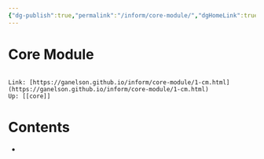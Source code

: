 ```yaml
---
{"dg-publish":true,"permalink":"/inform/core-module/","dgHomeLink":true,"dgPassFrontmatter":false}
---
```


# Core Module
```ad-info

Link: [https://ganelson.github.io/inform/core-module/1-cm.html](https://ganelson.github.io/inform/core-module/1-cm.html)
Up: [[core]]
```

# Contents
- 